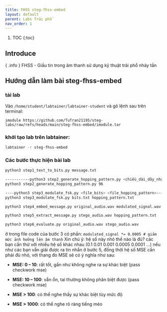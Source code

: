 ```yaml
---
title: FHSS steg-fhss-embed
layout: default
parent: Labs Trải phổ
nav_order: 1
---
```


1. TOC
{:toc}

## Introduce
{ .info }
FHSS - Giấu tin trong âm thanh sử dụng kỹ thuật trải phổ nhảy tần



## Hướng dẫn làm bài steg-fhss-embed

### tải lab

Vào `/home/student/labtainer/labtainer-student` và gõ lệnh sau trên terminal:

```shell
imodule https://github.com/TuTran21195/steg-labs/raw/refs/heads/main/steg-fhss-embed/imodule.tar
```

### khởi tạo lab trên labtainer:

```bash
labtainer -r steg-fhss-embed
```

### Các bước thực hiện bài lab

```bash
python3 step1_text_to_bits.py message.txt

-----------python3 step2_generate_hopping_pattern.py <chiều_dài_dãy_nhảy_tần>------------
python3 step2_generate_hopping_pattern.py 96

----python3 step3_modulate_fsk.py <file_bits> <file_hopping_pattern>----
python3 step3_modulate_fsk.py bits.txt hopping_pattern.txt

python3 step4_embed_message.py original_audio.wav modulated_signal.wav

python3 step5_extract_message.py stego_audio.wav hopping_pattern.txt

python3 step6_evaluate.py original_audio.wav stego_audio.wav
```

ở trong file code của bước 3 có phần: `modulated_signal *= 0.0005 # giảm mức ảnh hưởng lên âm thanh` Xin chú ý: hệ số này nhỏ thế nào là đủ? các bạn cần thử với nhiều hệ số khác nhau (0.1 0.01 0.001 0.0005 0.0001 ...) nếu như các bạn vẫn giải được ra tin nhắn ở bước 5, đồng thời hệ số MSE cần phải đủ nhỏ, với thang đo MSE sẽ có ý nghĩa như sau:

- **MSE: 0 – 10**: rất tốt, gần như không nghe ra sự khác biệt (pass checkwork mse)
    
- **MSE: 10 – 100**: vẫn ổn, tai thường không phân biệt được (pass checkwork mse)
    
- **MSE > 100**: có thể nghe thấy sự khác biệt tùy mức độ
    
- **MSE > 1000**: có thể nghe rõ ràng tiếng méo